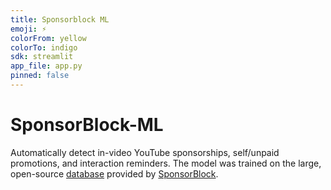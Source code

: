 ```yaml
---
title: Sponsorblock ML
emoji: ⚡
colorFrom: yellow
colorTo: indigo
sdk: streamlit
app_file: app.py
pinned: false
---
```


# SponsorBlock-ML
Automatically detect in-video YouTube sponsorships, self/unpaid promotions, and interaction reminders. The model was trained on the large, open-source [database](https://sponsor.ajay.app/database) provided by [SponsorBlock](https://sponsor.ajay.app/).
